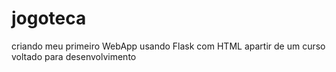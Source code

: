 # jogoteca
criando meu primeiro WebApp usando Flask com HTML
apartir de um curso voltado para desenvolvimento 


